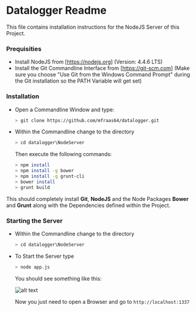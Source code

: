 # Datalogger Readme

This file contains installation instructions for the NodeJS Server of this Project.

### Prequisities

* Install NodeJS from [https://nodejs.org] (Version: 4.4.6 LTS)
* Install the Git Commandline Interface from [https://git-scm.com]
  (Make sure you choose "Use Git from the Windows Command Prompt" during the Git    installation so the PATH Variable will get set)

### Installation
* Open a Commandline Window and type:
  ```sh
  > git clone https://github.com/mfraas64/datalogger.git
  ```
* Within the Commandline change to the directory
  ```sh
  > cd datalogger\NodeServer
  ```

  Then execute the following commands:
  ```sh
  > npm install
  > npm install -g bower
  > npm install -g grunt-cli
  > bower install
  > grunt build
  ```

This should completely install **Git**, **NodeJS** and the Node Packages **Bower** and **Grunt** along with the Dependencies defined within the Project.


### Starting the Server
* Within the Commandline change to the directory
  ```sh
  > cd datalogger\NodeServer
  ```
* To Start the Server type
  ```sh
  > node app.js
  ```

  You should see something like this:

  ![alt text](https://github.com/mfraas64/datalogger/raw/master/NodeServer/screenshot.png "Screenshot")


  Now you just need to open a Browser and go to
  `http://localhost:1337`
